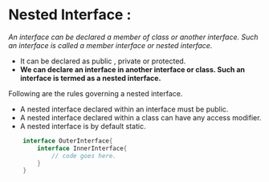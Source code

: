 # Nested Interface :
 *An interface can be declared a member of class or another interface. Such an interface is called a member interface or nested interface.* 
- It can be declared as public , private or protected.
- **We can declare an interface in another interface or class. Such an interface is termed as a nested interface.**

Following are the rules governing a nested interface.

- A nested interface declared within an interface must be public.
- A nested interface declared within a class can have any access modifier.
- A nested interface is by default static.

```java
    interface OuterInterface{
        interface InnerInterface{
            // code goes here.
        }
    }
```
